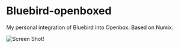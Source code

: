 Bluebird-openboxed
==================

My personal integration of Bluebird into Openbox. Based on Numix.

![Screen Shot!](https://raw.github.com/scienzedellevanghe/Bluebird-openboxed/master/screenshot-01.png)